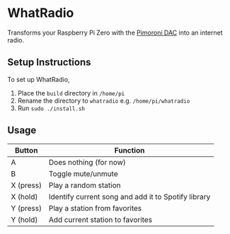 # WhatRadio

Transforms your Raspberry Pi Zero with the [Pimoroni DAC](https://shop.pimoroni.com/products/pirate-audio-line-out?variant=31189750546515) into an internet radio.

## Setup Instructions
To set up WhatRadio, 
1. Place the `build` directory in `/home/pi`
2. Rename the directory to `whatradio` e.g. `/home/pi/whatradio`
3. Run `sudo ./install.sh`

## Usage

| Button | Function |
|----------|----------|
|   A  |   Does nothing (for now)  |
|   B  |   Toggle mute/unmute  |
|   X (press)  |   Play a random station  |
|   X (hold)  |   Identify current song and add it to Spotify library  |
|   Y (press)  |   Play a station from favorites  |
|   Y (hold)  |   Add current station to favorites  |
